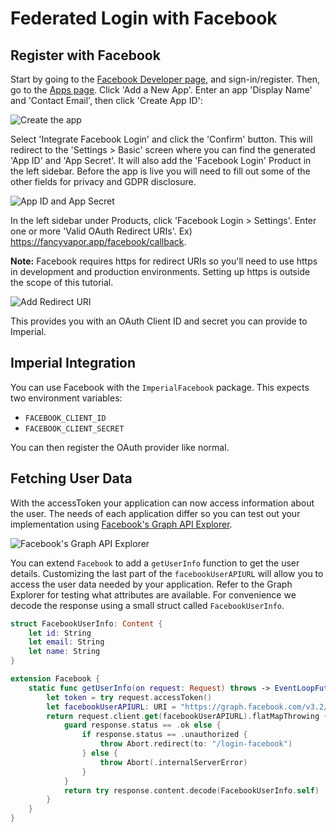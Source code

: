 # Federated Login with Facebook

## Register with Facebook
Start by going to the [Facebook Developer page](https://developers.facebook.com/), and sign-in/register. Then, go to the [Apps page](https://developers.facebook.com/apps/). Click 'Add a New App'. Enter an app 'Display Name' and 'Contact Email', then click 'Create App ID':

![Create the app](https://github.com/vapor-community/Imperial/blob/main/docs/Facebook/create-application.png)

Select 'Integrate Facebook Login' and click the 'Confirm' button. This will redirect to the 'Settings > Basic' screen where you can find the generated 'App ID' and 'App Secret'. It will also add the 'Facebook Login' Product in the left sidebar. Before the app is live you will need to fill out some of the other fields for privacy and GDPR disclosure.

![App ID and App Secret](https://github.com/vapor-community/Imperial/blob/main/docs/Facebook/application-id.png)

In the left sidebar under Products, click 'Facebook Login > Settings'. Enter one or more 'Valid OAuth Redirect URIs'. Ex) https://fancyvapor.app/facebook/callback.

**Note:** Facebook requires https for redirect URIs so you'll need to use https in development and production environments. Setting up https is outside the scope of this tutorial.

![Add Redirect URI](https://github.com/vapor-community/Imperial/blob/main/docs/Facebook/add-redirect-uri.png)

This provides you with an OAuth Client ID and secret you can provide to Imperial.

## Imperial Integration

You can use Facebook with the `ImperialFacebook` package. This expects two environment variables:

* `FACEBOOK_CLIENT_ID`
* `FACEBOOK_CLIENT_SECRET`

You can then register the OAuth provider like normal.

## Fetching User Data

With the accessToken your application can now access information about the user. The needs of each application differ so you can test out your implementation using [Facebook's Graph API Explorer](https://developers.facebook.com/tools/explorer/).

![Facebook's Graph API Explorer](https://github.com/vapor-community/Imperial/blob/main/docs/Facebook/facebook-graph-api-explorer.png)

You can extend `Facebook` to add a `getUserInfo` function to get the user details. Customizing the last part of the `facebookUserAPIURL` will allow you to access the user data needed by your application. Refer to the Graph Explorer for testing what attributes are available. For convenience we decode the response using a small struct called `FacebookUserInfo`.

```swift
struct FacebookUserInfo: Content {
    let id: String
    let email: String
    let name: String
}

extension Facebook {
    static func getUserInfo(on request: Request) throws -> EventLoopFuture<FacebookUserInfo> {
        let token = try request.accessToken()
        let facebookUserAPIURL: URI = "https://graph.facebook.com/v3.2/me?fields=id,name,email&access_token=\(token)"
        return request.client.get(facebookUserAPIURL).flatMapThrowing { response in
            guard response.status == .ok else {
                if response.status == .unauthorized {
                    throw Abort.redirect(to: "/login-facebook")
                } else {
                    throw Abort(.internalServerError)
                }
            }
            return try response.content.decode(FacebookUserInfo.self)
        }
    }
}
```
